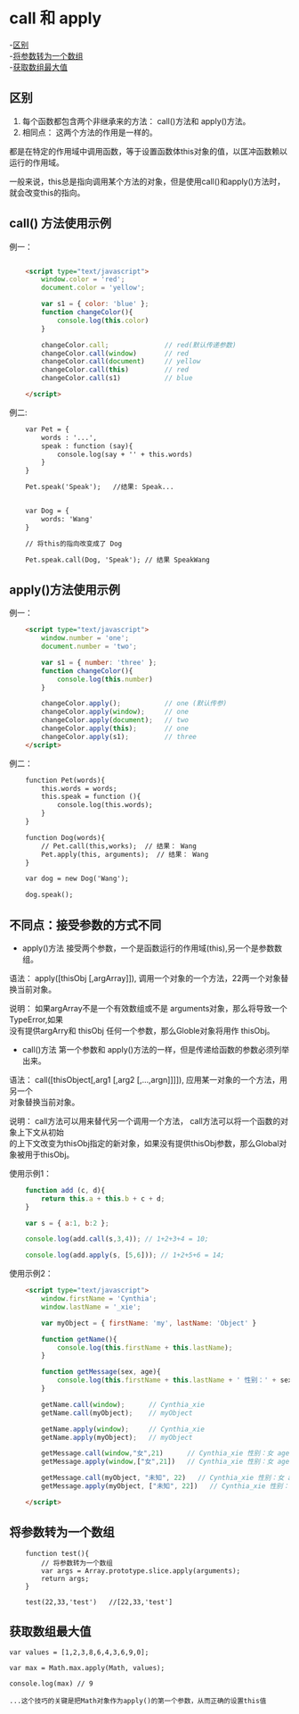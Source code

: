 # call 和  apply

-[区别](#区别)  
-[将参数转为一个数组](#将参数转为一个数组)  
-[获取数组最大值](#获取数组最大值)  

## 区别

1. 每个函数都包含两个非继承来的方法： call()方法和 apply()方法。  
2. 相同点： 这两个方法的作用是一样的。  

都是在特定的作用域中调用函数，等于设置函数体this对象的值，以匡冲函数赖以运行的作用域。  

一般来说，this总是指向调用某个方法的对象，但是使用call()和apply()方法时，就会改变this的指向。  


## call() 方法使用示例  


例一：  

```html

	<script type="text/javascript">
		window.color = 'red';
		document.color = 'yellow';

		var s1 = { color: 'blue' };
		function changeColor(){
			console.log(this.color)
		}

		changeColor.call;              // red(默认传递参数)
		changeColor.call(window)       // red
		changeColor.call(document)     // yellow
		changeColor.call(this)         // red
		changeColor.call(s1)           // blue

	</script>
```

例二:  

```html
	var Pet = {
		words : '...',
		speak : function (say){
			console.log(say + '' + this.words)
		}
	}

	Pet.speak('Speak');   //结果: Speak...


	var Dog = {
		words: 'Wang'
	}

	// 将this的指向改变成了 Dog

	Pet.speak.call(Dog, 'Speak'); // 结果 SpeakWang

```

## apply()方法使用示例  

例一：  

```html
	<script type="text/javascript">
		window.number = 'one';
		document.number = 'two';

		var s1 = { number: 'three' };
		function changeColor(){
			console.log(this.number)
		}

		changeColor.apply();           // one (默认传参)
		changeColor.apply(window);     // one
		changeColor.apply(document);   // two
		changeColor.apply(this);       // one
		changeColor.apply(s1);         // three
	</script>
```

例二：
```html
	function Pet(words){
		this.words = words;
		this.speak = function (){
			console.log(this.words);
		}
	}

	function Dog(words){
		// Pet.call(this,works);  // 结果： Wang
		Pet.apply(this, arguments);  // 结果： Wang
	}

	var dog = new Dog('Wang');

	dog.speak();
```


## 不同点：接受参数的方式不同  

- apply()方法 接受两个参数，一个是函数运行的作用域(this),另一个是参数数组。  

语法： apply([thisObj [,argArray]]), 调用一个对象的一个方法，22两一个对象替换当前对象。  

说明： 如果argArray不是一个有效数组或不是 arguments对象，那么将导致一个 TypeError,如果  
       没有提供argArry和 thisObj 任何一个参数，那么Globle对象将用作 thisObj。   

- call()方法 第一个参数和 apply()方法的一样，但是传递给函数的参数必须列举出来。  

语法： call([thisObject[,arg1 [,arg2 [,...,argn]]]]), 应用某一对象的一个方法，用另一个   
       对象替换当前对象。  

说明： call方法可以用来替代另一个调用一个方法， call方法可以将一个函数的对象上下文从初始  
       的上下文改变为thisObj指定的新对象，如果没有提供thisObj参数，那么Global对象被用于thisObj。  


使用示例1：  

```js
	function add (c, d){
		return this.a + this.b + c + d;
	}

	var s = { a:1, b:2 };

	console.log(add.call(s,3,4)); // 1+2+3+4 = 10;

	console.log(add.apply(s, [5,6])); // 1+2+5+6 = 14;

```

使用示例2：  

```html
	<script type="text/javascript">
		window.firstName = 'Cynthia';
		window.lastName = '_xie';

		var myObject = { firstName: 'my', lastName: 'Object' }

		function getName(){
			console.log(this.firstName + this.lastName);
		}

		function getMessage(sex, age){
			console.log(this.firstName + this.lastName + ' 性别：' + sex + ' age： ' + age);
		}

		getName.call(window);      // Cynthia_xie
		getName.call(myObject);    // myObject

		getName.apply(window);     // Cynthia_xie
		getName.apply(myObject);   // myObject

		getMessage.call(window,"女",21)      // Cynthia_xie 性别：女 age：21
		getMessage.apply(window,["女",21])   // Cynthia_xie 性别：女 age：21

		getMessage.call(myObject, "未知", 22)   // Cynthia_xie 性别：女 age：22 myObject 
		getMessage.apply(myObject, ["未知", 22])   // Cynthia_xie 性别：女 age：22 myObject 

	</script>
```

## 将参数转为一个数组

```
	function test(){
		// 将参数转为一个数组
		var args = Array.prototype.slice.apply(arguments);
		return args;
	}

	test(22,33,'test')   //[22,33,'test']

```

## 获取数组最大值

```
var values = [1,2,3,8,6,4,3,6,9,0];

var max = Math.max.apply(Math, values);

console.log(max) // 9

...这个技巧的关键是把Math对象作为apply()的第一个参数，从而正确的设置this值

```









